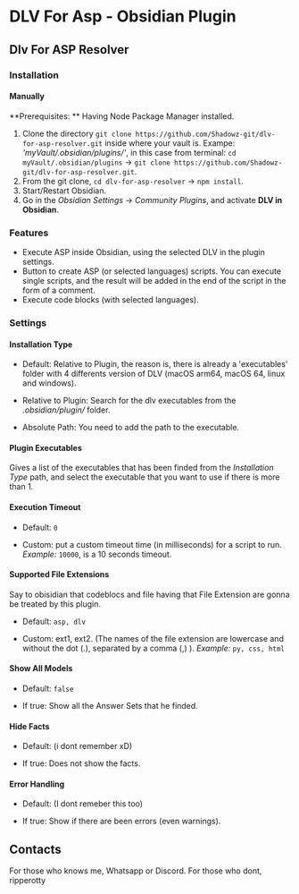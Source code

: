 # DLV For Asp - Obsidian Plugin
## Dlv For ASP Resolver

### Installation
#### Manually

**Prerequisites: ** Having Node Package Manager installed.

1. Clone the directory `git clone https://github.com/Shadowz-git/dlv-for-asp-resolver.git` inside where your vault is. 
  Exampe: *'myVault/.obsidian/plugins/'*, in this case from terminal: `cd myVault/.obsidian/plugins` -> `git clone https://github.com/Shadowz-git/dlv-for-asp-resolver.git`.
2. From the git clone, `cd dlv-for-asp-resolver` -> `npm install`.
3. Start/Restart Obsidian.
4. Go in the *Obsidian Settings* -> *Community Plugins*, and activate **DLV in Obsidian**.

### Features
- Execute ASP inside Obsidian, using the selected DLV in the plugin settings.
- Button to create ASP (or selected languages) scripts. You can execute single scripts, and the result will be added in the end of the script in the form of a comment.
- Execute code blocks (with selected languages).

### Settings
#### Installation Type
- Default: Relative to Plugin, the reason is, there is already a 'executables' folder with 4 differents version of DLV (macOS arm64, macOS 64, linux and windows).

- Relative to Plugin: Search for the dlv executables from the *.obsidian/plugin/* folder.
- Absolute Path: You need to add the path to the executable.

#### Plugin Executables
Gives a list of the executables that has been finded from the *Installation Type* path, and select the executable that you want to use if there is more than 1.

#### Execution Timeout
- Default: `0`

- Custom: put a custom timeout time (in milliseconds) for a script to run. *Example:* `10000`, is a 10 seconds timeout.

#### Supported File Extensions
Say to obisidian that codeblocs and file having that File Extension are gonna be treated by this plugin.

- Default: `asp, dlv`

- Custom: ext1, ext2. (The names of the file extension are lowercase and without the dot (.), separated by a comma (,) ). *Example:* `py, css, html`

#### Show All Models
- Default: `false`

- If true: Show all the Answer Sets that he finded.

#### Hide Facts
- Default: (i dont remember xD)

- If true: Does not show the facts.

#### Error Handling
- Default: (I dont remeber this too)

- If true: Show if there are been errors (even warnings).

## Contacts
For those who knows me, Whatsapp or Discord. For those who dont, ripperotty

